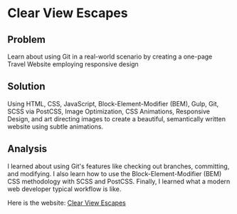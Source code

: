 # Clear View Escapes

## Problem
Learn about using Git in a real-world scenario by creating a one-page Travel Website employing responsive design

## Solution
Using HTML, CSS, JavaScript, Block-Element-Modifier (BEM), Gulp, Git, SCSS via PostCSS, Image Optimization, CSS Animations, Responsive Design, and art directing images to create a beautiful, semantically written website using subtle animations.

## Analysis
I learned about using Git's features like checking out branches, committing, and modifying.  I also learn how to use the Block-Element-Modifier (BEM) CSS methodology with SCSS and PostCSS.  Finally, I learned what a modern web developer typical workflow is like.

Here is the website: [Clear View Escapes](https://asg5704.github.io/travel-site-sample/)
